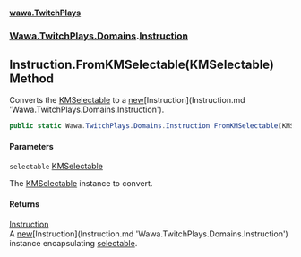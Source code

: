 #### [wawa.TwitchPlays](index.md 'index')
### [Wawa.TwitchPlays.Domains](Wawa.TwitchPlays.Domains.md 'Wawa.TwitchPlays.Domains').[Instruction](Instruction.md 'Wawa.TwitchPlays.Domains.Instruction')

## Instruction.FromKMSelectable(KMSelectable) Method

Converts the [KMSelectable](https://docs.microsoft.com/en-us/dotnet/api/KMSelectable 'KMSelectable') to a [new](https://docs.microsoft.com/en-us/dotnet/csharp/language-reference/keywords/new 'https://docs.microsoft.com/en-us/dotnet/csharp/language-reference/keywords/new')[Instruction](Instruction.md 'Wawa.TwitchPlays.Domains.Instruction').

```csharp
public static Wawa.TwitchPlays.Domains.Instruction FromKMSelectable(KMSelectable selectable);
```
#### Parameters

<a name='Wawa.TwitchPlays.Domains.Instruction.FromKMSelectable(KMSelectable).selectable'></a>

`selectable` [KMSelectable](https://docs.microsoft.com/en-us/dotnet/api/KMSelectable 'KMSelectable')

The [KMSelectable](https://docs.microsoft.com/en-us/dotnet/api/KMSelectable 'KMSelectable') instance to convert.

#### Returns
[Instruction](Instruction.md 'Wawa.TwitchPlays.Domains.Instruction')  
A [new](https://docs.microsoft.com/en-us/dotnet/csharp/language-reference/keywords/new 'https://docs.microsoft.com/en-us/dotnet/csharp/language-reference/keywords/new')[Instruction](Instruction.md 'Wawa.TwitchPlays.Domains.Instruction') instance encapsulating [selectable](Instruction.FromKMSelectable(KMSelectable).md#Wawa.TwitchPlays.Domains.Instruction.FromKMSelectable(KMSelectable).selectable 'Wawa.TwitchPlays.Domains.Instruction.FromKMSelectable(KMSelectable).selectable').